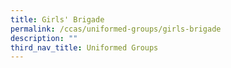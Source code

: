 ```yaml
---
title: Girls' Brigade
permalink: /ccas/uniformed-groups/girls-brigade
description: ""
third_nav_title: Uniformed Groups
---
```

